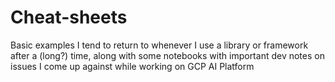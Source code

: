 # Cheat-sheets
Basic examples I tend to return to whenever I use a library or framework after a (long?) time, along with some notebooks with important dev notes on issues I come up against while working on GCP AI Platform


